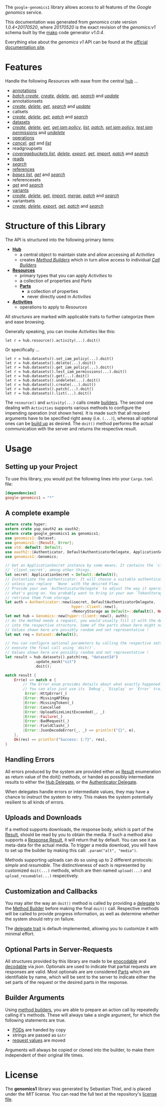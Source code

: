 <!---
DO NOT EDIT !
This file was generated automatically from 'src/mako/api/README.md.mako'
DO NOT EDIT !
-->
The `google-genomics1` library allows access to all features of the *Google genomics* service.

This documentation was generated from *genomics* crate version *1.0.4+20170520*, where *20170520* is the exact revision of the *genomics:v1* schema built by the [mako](http://www.makotemplates.org/) code generator *v1.0.4*.

Everything else about the *genomics* *v1* API can be found at the
[official documentation site](https://cloud.google.com/genomics).
# Features

Handle the following *Resources* with ease from the central [hub](https://docs.rs/google-genomics1/1.0.4+20170520/google_genomics1/struct.Genomics.html) ... 

* [annotations](https://docs.rs/google-genomics1/1.0.4+20170520/google_genomics1/struct.Annotation.html)
 * [*batch create*](https://docs.rs/google-genomics1/1.0.4+20170520/google_genomics1/struct.AnnotationBatchCreateCall.html), [*create*](https://docs.rs/google-genomics1/1.0.4+20170520/google_genomics1/struct.AnnotationCreateCall.html), [*delete*](https://docs.rs/google-genomics1/1.0.4+20170520/google_genomics1/struct.AnnotationDeleteCall.html), [*get*](https://docs.rs/google-genomics1/1.0.4+20170520/google_genomics1/struct.AnnotationGetCall.html), [*search*](https://docs.rs/google-genomics1/1.0.4+20170520/google_genomics1/struct.AnnotationSearchCall.html) and [*update*](https://docs.rs/google-genomics1/1.0.4+20170520/google_genomics1/struct.AnnotationUpdateCall.html)
* annotationsets
 * [*create*](https://docs.rs/google-genomics1/1.0.4+20170520/google_genomics1/struct.AnnotationsetCreateCall.html), [*delete*](https://docs.rs/google-genomics1/1.0.4+20170520/google_genomics1/struct.AnnotationsetDeleteCall.html), [*get*](https://docs.rs/google-genomics1/1.0.4+20170520/google_genomics1/struct.AnnotationsetGetCall.html), [*search*](https://docs.rs/google-genomics1/1.0.4+20170520/google_genomics1/struct.AnnotationsetSearchCall.html) and [*update*](https://docs.rs/google-genomics1/1.0.4+20170520/google_genomics1/struct.AnnotationsetUpdateCall.html)
* callsets
 * [*create*](https://docs.rs/google-genomics1/1.0.4+20170520/google_genomics1/struct.CallsetCreateCall.html), [*delete*](https://docs.rs/google-genomics1/1.0.4+20170520/google_genomics1/struct.CallsetDeleteCall.html), [*get*](https://docs.rs/google-genomics1/1.0.4+20170520/google_genomics1/struct.CallsetGetCall.html), [*patch*](https://docs.rs/google-genomics1/1.0.4+20170520/google_genomics1/struct.CallsetPatchCall.html) and [*search*](https://docs.rs/google-genomics1/1.0.4+20170520/google_genomics1/struct.CallsetSearchCall.html)
* [datasets](https://docs.rs/google-genomics1/1.0.4+20170520/google_genomics1/struct.Dataset.html)
 * [*create*](https://docs.rs/google-genomics1/1.0.4+20170520/google_genomics1/struct.DatasetCreateCall.html), [*delete*](https://docs.rs/google-genomics1/1.0.4+20170520/google_genomics1/struct.DatasetDeleteCall.html), [*get*](https://docs.rs/google-genomics1/1.0.4+20170520/google_genomics1/struct.DatasetGetCall.html), [*get iam policy*](https://docs.rs/google-genomics1/1.0.4+20170520/google_genomics1/struct.DatasetGetIamPolicyCall.html), [*list*](https://docs.rs/google-genomics1/1.0.4+20170520/google_genomics1/struct.DatasetListCall.html), [*patch*](https://docs.rs/google-genomics1/1.0.4+20170520/google_genomics1/struct.DatasetPatchCall.html), [*set iam policy*](https://docs.rs/google-genomics1/1.0.4+20170520/google_genomics1/struct.DatasetSetIamPolicyCall.html), [*test iam permissions*](https://docs.rs/google-genomics1/1.0.4+20170520/google_genomics1/struct.DatasetTestIamPermissionCall.html) and [*undelete*](https://docs.rs/google-genomics1/1.0.4+20170520/google_genomics1/struct.DatasetUndeleteCall.html)
* [operations](https://docs.rs/google-genomics1/1.0.4+20170520/google_genomics1/struct.Operation.html)
 * [*cancel*](https://docs.rs/google-genomics1/1.0.4+20170520/google_genomics1/struct.OperationCancelCall.html), [*get*](https://docs.rs/google-genomics1/1.0.4+20170520/google_genomics1/struct.OperationGetCall.html) and [*list*](https://docs.rs/google-genomics1/1.0.4+20170520/google_genomics1/struct.OperationListCall.html)
* readgroupsets
 * [*coveragebuckets list*](https://docs.rs/google-genomics1/1.0.4+20170520/google_genomics1/struct.ReadgroupsetCoveragebucketListCall.html), [*delete*](https://docs.rs/google-genomics1/1.0.4+20170520/google_genomics1/struct.ReadgroupsetDeleteCall.html), [*export*](https://docs.rs/google-genomics1/1.0.4+20170520/google_genomics1/struct.ReadgroupsetExportCall.html), [*get*](https://docs.rs/google-genomics1/1.0.4+20170520/google_genomics1/struct.ReadgroupsetGetCall.html), [*import*](https://docs.rs/google-genomics1/1.0.4+20170520/google_genomics1/struct.ReadgroupsetImportCall.html), [*patch*](https://docs.rs/google-genomics1/1.0.4+20170520/google_genomics1/struct.ReadgroupsetPatchCall.html) and [*search*](https://docs.rs/google-genomics1/1.0.4+20170520/google_genomics1/struct.ReadgroupsetSearchCall.html)
* [reads](https://docs.rs/google-genomics1/1.0.4+20170520/google_genomics1/struct.Read.html)
 * [*search*](https://docs.rs/google-genomics1/1.0.4+20170520/google_genomics1/struct.ReadSearchCall.html)
* [references](https://docs.rs/google-genomics1/1.0.4+20170520/google_genomics1/struct.Reference.html)
 * [*bases list*](https://docs.rs/google-genomics1/1.0.4+20170520/google_genomics1/struct.ReferenceBaseListCall.html), [*get*](https://docs.rs/google-genomics1/1.0.4+20170520/google_genomics1/struct.ReferenceGetCall.html) and [*search*](https://docs.rs/google-genomics1/1.0.4+20170520/google_genomics1/struct.ReferenceSearchCall.html)
* referencesets
 * [*get*](https://docs.rs/google-genomics1/1.0.4+20170520/google_genomics1/struct.ReferencesetGetCall.html) and [*search*](https://docs.rs/google-genomics1/1.0.4+20170520/google_genomics1/struct.ReferencesetSearchCall.html)
* [variants](https://docs.rs/google-genomics1/1.0.4+20170520/google_genomics1/struct.Variant.html)
 * [*create*](https://docs.rs/google-genomics1/1.0.4+20170520/google_genomics1/struct.VariantCreateCall.html), [*delete*](https://docs.rs/google-genomics1/1.0.4+20170520/google_genomics1/struct.VariantDeleteCall.html), [*get*](https://docs.rs/google-genomics1/1.0.4+20170520/google_genomics1/struct.VariantGetCall.html), [*import*](https://docs.rs/google-genomics1/1.0.4+20170520/google_genomics1/struct.VariantImportCall.html), [*merge*](https://docs.rs/google-genomics1/1.0.4+20170520/google_genomics1/struct.VariantMergeCall.html), [*patch*](https://docs.rs/google-genomics1/1.0.4+20170520/google_genomics1/struct.VariantPatchCall.html) and [*search*](https://docs.rs/google-genomics1/1.0.4+20170520/google_genomics1/struct.VariantSearchCall.html)
* variantsets
 * [*create*](https://docs.rs/google-genomics1/1.0.4+20170520/google_genomics1/struct.VariantsetCreateCall.html), [*delete*](https://docs.rs/google-genomics1/1.0.4+20170520/google_genomics1/struct.VariantsetDeleteCall.html), [*export*](https://docs.rs/google-genomics1/1.0.4+20170520/google_genomics1/struct.VariantsetExportCall.html), [*get*](https://docs.rs/google-genomics1/1.0.4+20170520/google_genomics1/struct.VariantsetGetCall.html), [*patch*](https://docs.rs/google-genomics1/1.0.4+20170520/google_genomics1/struct.VariantsetPatchCall.html) and [*search*](https://docs.rs/google-genomics1/1.0.4+20170520/google_genomics1/struct.VariantsetSearchCall.html)




# Structure of this Library

The API is structured into the following primary items:

* **[Hub](https://docs.rs/google-genomics1/1.0.4+20170520/google_genomics1/struct.Genomics.html)**
    * a central object to maintain state and allow accessing all *Activities*
    * creates [*Method Builders*](https://docs.rs/google-genomics1/1.0.4+20170520/google_genomics1/trait.MethodsBuilder.html) which in turn
      allow access to individual [*Call Builders*](https://docs.rs/google-genomics1/1.0.4+20170520/google_genomics1/trait.CallBuilder.html)
* **[Resources](https://docs.rs/google-genomics1/1.0.4+20170520/google_genomics1/trait.Resource.html)**
    * primary types that you can apply *Activities* to
    * a collection of properties and *Parts*
    * **[Parts](https://docs.rs/google-genomics1/1.0.4+20170520/google_genomics1/trait.Part.html)**
        * a collection of properties
        * never directly used in *Activities*
* **[Activities](https://docs.rs/google-genomics1/1.0.4+20170520/google_genomics1/trait.CallBuilder.html)**
    * operations to apply to *Resources*

All *structures* are marked with applicable traits to further categorize them and ease browsing.

Generally speaking, you can invoke *Activities* like this:

```Rust,ignore
let r = hub.resource().activity(...).doit()
```

Or specifically ...

```ignore
let r = hub.datasets().set_iam_policy(...).doit()
let r = hub.datasets().delete(...).doit()
let r = hub.datasets().get_iam_policy(...).doit()
let r = hub.datasets().test_iam_permissions(...).doit()
let r = hub.datasets().get(...).doit()
let r = hub.datasets().undelete(...).doit()
let r = hub.datasets().create(...).doit()
let r = hub.datasets().patch(...).doit()
let r = hub.datasets().list(...).doit()
```

The `resource()` and `activity(...)` calls create [builders][builder-pattern]. The second one dealing with `Activities` 
supports various methods to configure the impending operation (not shown here). It is made such that all required arguments have to be 
specified right away (i.e. `(...)`), whereas all optional ones can be [build up][builder-pattern] as desired.
The `doit()` method performs the actual communication with the server and returns the respective result.

# Usage

## Setting up your Project

To use this library, you would put the following lines into your `Cargo.toml` file:

```toml
[dependencies]
google-genomics1 = "*"
```

## A complete example

```Rust
extern crate hyper;
extern crate yup_oauth2 as oauth2;
extern crate google_genomics1 as genomics1;
use genomics1::Dataset;
use genomics1::{Result, Error};
use std::default::Default;
use oauth2::{Authenticator, DefaultAuthenticatorDelegate, ApplicationSecret, MemoryStorage};
use genomics1::Genomics;

// Get an ApplicationSecret instance by some means. It contains the `client_id` and 
// `client_secret`, among other things.
let secret: ApplicationSecret = Default::default();
// Instantiate the authenticator. It will choose a suitable authentication flow for you, 
// unless you replace  `None` with the desired Flow.
// Provide your own `AuthenticatorDelegate` to adjust the way it operates and get feedback about 
// what's going on. You probably want to bring in your own `TokenStorage` to persist tokens and
// retrieve them from storage.
let auth = Authenticator::new(&secret, DefaultAuthenticatorDelegate,
                              hyper::Client::new(),
                              <MemoryStorage as Default>::default(), None);
let mut hub = Genomics::new(hyper::Client::new(), auth);
// As the method needs a request, you would usually fill it with the desired information
// into the respective structure. Some of the parts shown here might not be applicable !
// Values shown here are possibly random and not representative !
let mut req = Dataset::default();

// You can configure optional parameters by calling the respective setters at will, and
// execute the final call using `doit()`.
// Values shown here are possibly random and not representative !
let result = hub.datasets().patch(req, "datasetId")
             .update_mask("sit")
             .doit();

match result {
    Err(e) => match e {
        // The Error enum provides details about what exactly happened.
        // You can also just use its `Debug`, `Display` or `Error` traits
         Error::HttpError(_)
        |Error::MissingAPIKey
        |Error::MissingToken(_)
        |Error::Cancelled
        |Error::UploadSizeLimitExceeded(_, _)
        |Error::Failure(_)
        |Error::BadRequest(_)
        |Error::FieldClash(_)
        |Error::JsonDecodeError(_, _) => println!("{}", e),
    },
    Ok(res) => println!("Success: {:?}", res),
}

```
## Handling Errors

All errors produced by the system are provided either as [Result](https://docs.rs/google-genomics1/1.0.4+20170520/google_genomics1/enum.Result.html) enumeration as return value of 
the doit() methods, or handed as possibly intermediate results to either the 
[Hub Delegate](https://docs.rs/google-genomics1/1.0.4+20170520/google_genomics1/trait.Delegate.html), or the [Authenticator Delegate](https://docs.rs/yup-oauth2/*/yup_oauth2/trait.AuthenticatorDelegate.html).

When delegates handle errors or intermediate values, they may have a chance to instruct the system to retry. This 
makes the system potentially resilient to all kinds of errors.

## Uploads and Downloads
If a method supports downloads, the response body, which is part of the [Result](https://docs.rs/google-genomics1/1.0.4+20170520/google_genomics1/enum.Result.html), should be
read by you to obtain the media.
If such a method also supports a [Response Result](https://docs.rs/google-genomics1/1.0.4+20170520/google_genomics1/trait.ResponseResult.html), it will return that by default.
You can see it as meta-data for the actual media. To trigger a media download, you will have to set up the builder by making
this call: `.param("alt", "media")`.

Methods supporting uploads can do so using up to 2 different protocols: 
*simple* and *resumable*. The distinctiveness of each is represented by customized 
`doit(...)` methods, which are then named `upload(...)` and `upload_resumable(...)` respectively.

## Customization and Callbacks

You may alter the way an `doit()` method is called by providing a [delegate](https://docs.rs/google-genomics1/1.0.4+20170520/google_genomics1/trait.Delegate.html) to the 
[Method Builder](https://docs.rs/google-genomics1/1.0.4+20170520/google_genomics1/trait.CallBuilder.html) before making the final `doit()` call. 
Respective methods will be called to provide progress information, as well as determine whether the system should 
retry on failure.

The [delegate trait](https://docs.rs/google-genomics1/1.0.4+20170520/google_genomics1/trait.Delegate.html) is default-implemented, allowing you to customize it with minimal effort.

## Optional Parts in Server-Requests

All structures provided by this library are made to be [enocodable](https://docs.rs/google-genomics1/1.0.4+20170520/google_genomics1/trait.RequestValue.html) and 
[decodable](https://docs.rs/google-genomics1/1.0.4+20170520/google_genomics1/trait.ResponseResult.html) via *json*. Optionals are used to indicate that partial requests are responses 
are valid.
Most optionals are are considered [Parts](https://docs.rs/google-genomics1/1.0.4+20170520/google_genomics1/trait.Part.html) which are identifiable by name, which will be sent to 
the server to indicate either the set parts of the request or the desired parts in the response.

## Builder Arguments

Using [method builders](https://docs.rs/google-genomics1/1.0.4+20170520/google_genomics1/trait.CallBuilder.html), you are able to prepare an action call by repeatedly calling it's methods.
These will always take a single argument, for which the following statements are true.

* [PODs][wiki-pod] are handed by copy
* strings are passed as `&str`
* [request values](https://docs.rs/google-genomics1/1.0.4+20170520/google_genomics1/trait.RequestValue.html) are moved

Arguments will always be copied or cloned into the builder, to make them independent of their original life times.

[wiki-pod]: http://en.wikipedia.org/wiki/Plain_old_data_structure
[builder-pattern]: http://en.wikipedia.org/wiki/Builder_pattern
[google-go-api]: https://github.com/google/google-api-go-client

# License
The **genomics1** library was generated by Sebastian Thiel, and is placed 
under the *MIT* license.
You can read the full text at the repository's [license file][repo-license].

[repo-license]: https://github.com/Byron/google-apis-rsblob/master/LICENSE.md
